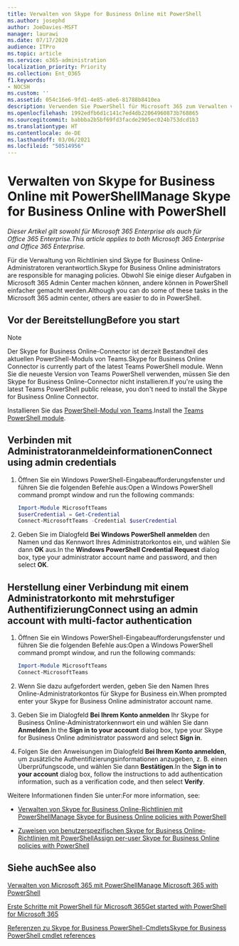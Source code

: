 ```yaml
---
title: Verwalten von Skype for Business Online mit PowerShell
ms.author: josephd
author: JoeDavies-MSFT
manager: laurawi
ms.date: 07/17/2020
audience: ITPro
ms.topic: article
ms.service: o365-administration
localization_priority: Priority
ms.collection: Ent_O365
f1.keywords:
- NOCSH
ms.custom: ''
ms.assetid: 054c16e6-9fd1-4e85-a0e6-81788b8410ea
description: Verwenden Sie PowerShell für Microsoft 365 zum Verwalten von Skype for Business Online-Richtlinien, benutzerspezifischen Richtlinien und Besprechungseinstellungen.
ms.openlocfilehash: 1992edfb6d1c141c7ed4db22064960873b768865
ms.sourcegitcommit: babbba2b5bf69fd3facde2905ec024b753dcd1b3
ms.translationtype: HT
ms.contentlocale: de-DE
ms.lasthandoff: 03/06/2021
ms.locfileid: "50514956"
---
```

# <a name="manage-skype-for-business-online-with-powershell"></a><span data-ttu-id="6369c-103">Verwalten von Skype for Business Online mit PowerShell</span><span class="sxs-lookup"><span data-stu-id="6369c-103">Manage Skype for Business Online with PowerShell</span></span>

<span data-ttu-id="6369c-104">*Dieser Artikel gilt sowohl für Microsoft 365 Enterprise als auch für Office 365 Enterprise.*</span><span class="sxs-lookup"><span data-stu-id="6369c-104">*This article applies to both Microsoft 365 Enterprise and Office 365 Enterprise.*</span></span>

<span data-ttu-id="6369c-105">Für die Verwaltung von Richtlinien sind Skype for Business Online-Administratoren verantwortlich.</span><span class="sxs-lookup"><span data-stu-id="6369c-105">Skype for Business Online administrators are responsible for managing policies.</span></span> <span data-ttu-id="6369c-106">Obwohl Sie einige dieser Aufgaben in Microsoft 365 Admin Center machen können, andere können in PowerShell einfacher gemacht werden.</span><span class="sxs-lookup"><span data-stu-id="6369c-106">Although you can do some of these tasks in the Microsoft 365 admin center, others are easier to do in PowerShell.</span></span>

## <a name="before-you-start"></a><span data-ttu-id="6369c-107">Vor der Bereitstellung</span><span class="sxs-lookup"><span data-stu-id="6369c-107">Before you start</span></span>

  > [!Note]
   > <span data-ttu-id="6369c-108">Der Skype for Business Online-Connector ist derzeit Bestandteil des aktuellen PowerShell-Moduls von Teams.</span><span class="sxs-lookup"><span data-stu-id="6369c-108">Skype for Business Online Connector is currently part of the latest Teams PowerShell module.</span></span> <span data-ttu-id="6369c-109">Wenn Sie die neueste Version von Teams PowerShell verwenden, müssen Sie den Skype for Business Online-Connector nicht installieren.</span><span class="sxs-lookup"><span data-stu-id="6369c-109">If you're using the latest Teams PowerShell public release, you don't need to install the Skype for Business Online Connector.</span></span>
   
<span data-ttu-id="6369c-110">Installieren Sie das [PowerShell-Modul von Teams](https://docs.microsoft.com/microsoftteams/teams-powershell-install).</span><span class="sxs-lookup"><span data-stu-id="6369c-110">Install the [Teams PowerShell module](https://docs.microsoft.com/microsoftteams/teams-powershell-install).</span></span>


## <a name="connect-using-admin-credentials"></a><span data-ttu-id="6369c-111">Verbinden mit Administratoranmeldeinformationen</span><span class="sxs-lookup"><span data-stu-id="6369c-111">Connect using admin credentials</span></span>

1. <span data-ttu-id="6369c-112">Öffnen Sie ein Windows PowerShell-Eingabeaufforderungsfenster und führen Sie die folgenden Befehle aus:</span><span class="sxs-lookup"><span data-stu-id="6369c-112">Open a Windows PowerShell command prompt window and run the following commands:</span></span>
    
   ```powershell
   Import-Module MicrosoftTeams
   $userCredential = Get-Credential
   Connect-MicrosoftTeams -Credential $userCredential
   ```

2. <span data-ttu-id="6369c-113">Geben Sie im Dialogfeld **Bei Windows PowerShell anmelden** den Namen und das Kennwort Ihres Administratorkontos ein, und wählen Sie dann **OK** aus.</span><span class="sxs-lookup"><span data-stu-id="6369c-113">In the **Windows PowerShell Credential Request** dialog box, type your administrator account name and password, and then select **OK**.</span></span>


## <a name="connect-using-an-admin-account-with-multi-factor-authentication"></a><span data-ttu-id="6369c-114">Herstellung einer Verbindung mit einem Administratorkonto mit mehrstufiger Authentifizierung</span><span class="sxs-lookup"><span data-stu-id="6369c-114">Connect using an admin account with multi-factor authentication</span></span>

1. <span data-ttu-id="6369c-115">Öffnen Sie ein Windows PowerShell-Eingabeaufforderungsfenster und führen Sie die folgenden Befehle aus:</span><span class="sxs-lookup"><span data-stu-id="6369c-115">Open a Windows PowerShell command prompt window, and run the following commands:</span></span>

   ```powershell
   Import-Module MicrosoftTeams
   Connect-MicrosoftTeams
   ```

2. <span data-ttu-id="6369c-116">Wenn Sie dazu aufgefordert werden, geben Sie den Namen Ihres Online-Administratorkontos für Skype for Business ein.</span><span class="sxs-lookup"><span data-stu-id="6369c-116">When prompted enter your Skype for Business Online administrator account name.</span></span>

3. <span data-ttu-id="6369c-117">Geben Sie im Dialogfeld **Bei Ihrem Konto anmelden** Ihr Skype for Business Online-Administratorkennwort ein und wählen Sie dann **Anmelden**.</span><span class="sxs-lookup"><span data-stu-id="6369c-117">In the **Sign in to your account** dialog box, type your Skype for Business Online administrator password and select **Sign in**.</span></span>

4. <span data-ttu-id="6369c-118">Folgen Sie den Anweisungen im Dialogfeld **Bei Ihrem Konto anmelden**, um zusätzliche Authentifizierungsinformationen anzugeben, z. B. einen Überprüfungscode, und wählen Sie dann **Bestätigen**.</span><span class="sxs-lookup"><span data-stu-id="6369c-118">In the **Sign in to your account** dialog box, follow the instructions to add authentication information, such as a verification code, and then select **Verify**.</span></span>

<span data-ttu-id="6369c-119">Weitere Informationen finden Sie unter:</span><span class="sxs-lookup"><span data-stu-id="6369c-119">For more information, see:</span></span>
  
- [<span data-ttu-id="6369c-120">Verwalten von Skype for Business Online-Richtlinien mit PowerShell</span><span class="sxs-lookup"><span data-stu-id="6369c-120">Manage Skype for Business Online policies with PowerShell</span></span>](manage-skype-for-business-online-policies-with-microsoft-365-powershell.md)
    
- [<span data-ttu-id="6369c-121">Zuweisen von benutzerspezifischen Skype for Business Online-Richtlinien mit PowerShell</span><span class="sxs-lookup"><span data-stu-id="6369c-121">Assign per-user Skype for Business Online policies with PowerShell</span></span>](assign-per-user-skype-for-business-online-policies-with-microsoft-365-powershell.md)
    
## <a name="see-also"></a><span data-ttu-id="6369c-122">Siehe auch</span><span class="sxs-lookup"><span data-stu-id="6369c-122">See also</span></span>

[<span data-ttu-id="6369c-123">Verwalten von Microsoft 365 mit PowerShell</span><span class="sxs-lookup"><span data-stu-id="6369c-123">Manage Microsoft 365 with PowerShell</span></span>](manage-microsoft-365-with-microsoft-365-powershell.md)
  
[<span data-ttu-id="6369c-124">Erste Schritte mit PowerShell für Microsoft 365</span><span class="sxs-lookup"><span data-stu-id="6369c-124">Get started with PowerShell for Microsoft 365</span></span>](getting-started-with-microsoft-365-powershell.md)

[<span data-ttu-id="6369c-125">Referenzen zu Skype for Business PowerShell-Cmdlets</span><span class="sxs-lookup"><span data-stu-id="6369c-125">Skype for Business PowerShell cmdlet references</span></span>](https://docs.microsoft.com/powershell/module/skype/?view=skype-ps)
